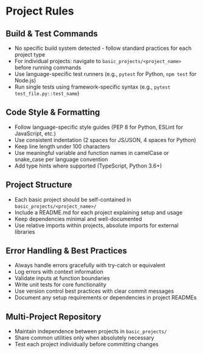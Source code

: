 # Project Rules

## Build & Test Commands
- No specific build system detected - follow standard practices for each project type
- For individual projects: navigate to `basic_projects/<project_name>` before running commands
- Use language-specific test runners (e.g., `pytest` for Python, `npm test` for Node.js)
- Run single tests using framework-specific syntax (e.g., `pytest test_file.py::test_name`)

## Code Style & Formatting
- Follow language-specific style guides (PEP 8 for Python, ESLint for JavaScript, etc.)
- Use consistent indentation (2 spaces for JS/JSON, 4 spaces for Python)
- Keep line length under 100 characters
- Use meaningful variable and function names in camelCase or snake_case per language convention
- Add type hints where supported (TypeScript, Python 3.6+)

## Project Structure
- Each basic project should be self-contained in `basic_projects/<project_name>/`
- Include a README.md for each project explaining setup and usage
- Keep dependencies minimal and well-documented
- Use relative imports within projects, absolute imports for external libraries

## Error Handling & Best Practices
- Always handle errors gracefully with try-catch or equivalent
- Log errors with context information
- Validate inputs at function boundaries
- Write unit tests for core functionality
- Use version control best practices with clear commit messages
- Document any setup requirements or dependencies in project READMEs

## Multi-Project Repository
- Maintain independence between projects in `basic_projects/`
- Share common utilities only when absolutely necessary
- Test each project individually before committing changes